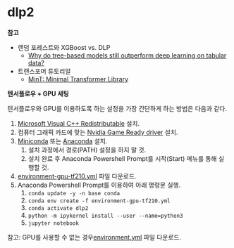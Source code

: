 # dlp2

**참고**

- 랜덤 포레스트와 XGBoost vs. DLP
  - [Why do tree-based models still outperform deep learning on tabular data?](https://arxiv.org/abs/2207.08815)
- 트랜스포머 튜토리얼
  - [MinT: Minimal Transformer Library](https://github.com/dpressel/mint)

**텐서플로우 + GPU 세팅**

텐서플로우와 GPU를 이용하도록 하는 설정을 가장 간단하게 하는 방법은 다음과 같다.

1. [Microsoft Visual C++ Redistributable](https://docs.microsoft.com/en-US/cpp/windows/latest-supported-vc-redist?view=msvc-170) 설치.
2. 컴퓨터 그래픽 카드에 맞는 [Nvidia Game Ready driver](https://www.nvidia.com/Download/index.aspx?lang=en-us#) 설치.
3. [Miniconda](https://repo.anaconda.com/miniconda/Miniconda3-latest-Windows-x86_64.exe) 또는 
  [Anaconda](https://www.anaconda.com/products/distribution#Downloads) 설치.
    1. 설치 과정에서 경로(PATH) 설정을 하지 말 것.
    2. 설치 완료 후 Anaconda Powershell Prompt를 시작(Start) 메뉴를 통해 실행할 것.
4. [environment-gpu-tf210.yml](https://github.com/codingalzi/dlp2/blob/master/environment-gpu-tf210.yml) 파일 다운로드.
5. Anaconda Powershell Prompt를 이용하여 아래 명령문 실행.
    1. `conda update -y -n base conda`
    2. `conda env create -f environment-gpu-tf210.yml`
    3. `conda activate dlp2`
    4. `python -m ipykernel install --user --name=python3`
    5. `jupyter notebook`

참고: GPU를 사용할 수 없는 경우[environment.yml](https://github.com/codingalzi/dlp2/blob/master/environment.yml) 파일 다운로드.
